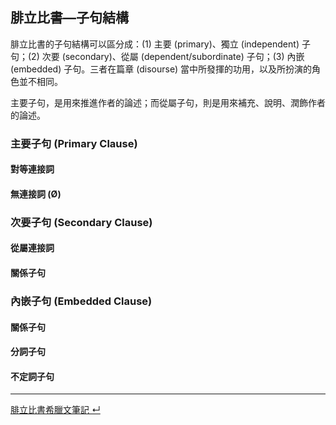 ## 腓立比書—子句結構

腓立比書的子句結構可以區分成：(1) 主要 (primary)、獨立 (independent) 子句；(2) 次要 (secondary)、從屬 (dependent/subordinate) 子句；(3) 內嵌 (embedded) 子句。三者在篇章 (disourse) 當中所發揮的功用，以及所扮演的角色並不相同。

主要子句，是用來推進作者的論述；而從屬子句，則是用來補充、說明、潤飾作者的論述。

### 主要子句 (Primary Clause)

#### 對等連接詞

#### 無連接詞 (Ø)

### 次要子句 (Secondary Clause)

#### 從屬連接詞

#### 關係子句


### 內嵌子句 (Embedded Clause)

#### 關係子句

#### 分詞子句

#### 不定詞子句

---
[腓立比書希臘文筆記  ↵](Philippians-Notes.md)